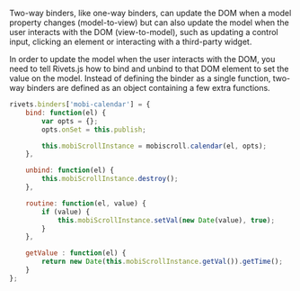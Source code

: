 Two-way binders, like one-way binders, can update the DOM when a model property changes (model-to-view) but can also update the model when the user interacts with the DOM (view-to-model), such as updating a control input, clicking an element or interacting with a third-party widget.

In order to update the model when the user interacts with the DOM, you need to tell Rivets.js how to bind and unbind to that DOM element to set the value on the model. Instead of defining the binder as a single function, two-way binders are defined as an object containing a few extra functions.

```javascript
rivets.binders['mobi-calendar'] = {
    bind: function(el) {
        var opts = {};
        opts.onSet = this.publish;

        this.mobiScrollInstance = mobiscroll.calendar(el, opts);
    },

    unbind: function(el) {
        this.mobiScrollInstance.destroy();
    },

    routine: function(el, value) {
        if (value) {
            this.mobiScrollInstance.setVal(new Date(value), true);  
        }
    },

    getValue : function(el) {
        return new Date(this.mobiScrollInstance.getVal()).getTime();    
    }
};

```

